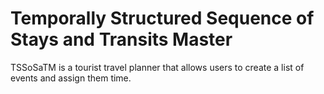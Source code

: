 # Temporally Structured Sequence of Stays and Transits Master
TSSoSaTM is a tourist travel planner that allows users to create a list of events and assign them time.